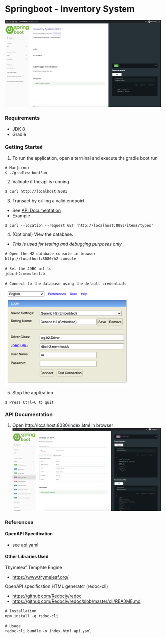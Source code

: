 # Springboot - Inventory System #
![Inventory System](docs/screenshots/api_documentation_index.png)

### Requirements ###
  - JDK 8
  - Gradle

### Getting Started ###
1. To run the application, open a terminal and execute the gradle boot run
```
# Mac|Linux
$ ./gradlew bootRun
```

2. Validate if the api is running
```
$ curl http://localhost:8081
```

3. Transact by calling a valid endpoint.
* See [API Documentation](#api-documentation)
* Example
```
$ curl --location --request GET 'http://localhost:8080/items/types'
```

4. (Optional) View the database.
* _This is used for testing and debugging purposes only_
```
# Open the H2 database console in browser
http://localhost:8080/h2-console

# Set the JDBC url to
jdbc:h2:mem:testdb

# Connect to the database using the default credentials
```
<img src="docs/screenshots/h2_console_connect.png" width="400" height="305">

5. Stop the application
```
$ Press Ctrl+C to quit
```

### API Documentation ###
1. Open http://localhost:8080/index.html in browser
![Inventory System](docs/screenshots/api_documentation_transactions.png)

### References ###
#### OpenAPI Specification ####
* see [api.yaml](src/main/api/api.yaml)

#### Other Libraries Used ####
Thymeleaf Template Engine
* https://www.thymeleaf.org/

OpenAPI specification HTML generator (redoc-cli)
* https://github.com/Redocly/redoc
* https://github.com/Redocly/redoc/blob/master/cli/README.md
```
# Installation
npm install -g redoc-cli

# Usage
redoc-cli bundle -o index.html api.yaml
```
